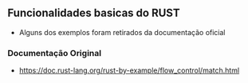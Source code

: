 ## Funcionalidades basicas do RUST

- Alguns dos exemplos foram retirados da documentação oficial 

### Documentação Original 

- https://doc.rust-lang.org/rust-by-example/flow_control/match.html